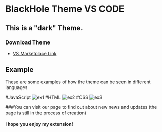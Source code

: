 # BlackHole Theme VS CODE
## This is a "dark" Theme.

### Download Theme
* [VS Marketplace Link](https://marketplace.visualstudio.com/items?itemName=depulpo-theme.depulpo-theme)

## Example
These are some examples of how the theme can be seen in different languages

#JavaScript
![ex1](https://user-images.githubusercontent.com/67032207/135016842-19e875ab-8d01-45c5-ac48-4c57ad957e0f.png)
#HTML
![ex2](https://user-images.githubusercontent.com/67032207/135016863-3e8943d0-1078-4cee-a6c7-1513201e9696.png)
#CSS
![ex3](https://user-images.githubusercontent.com/67032207/135016901-7bec32b4-1d8a-4838-8862-d54c119b058f.png)

###You can visit our page to find out about new news and updates (the page is still in the process of creation)


#### I hope you enjoy my extension!
